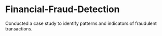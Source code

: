 # Financial-Fraud-Detection
Conducted a case study to identify patterns and indicators of fraudulent transactions.

